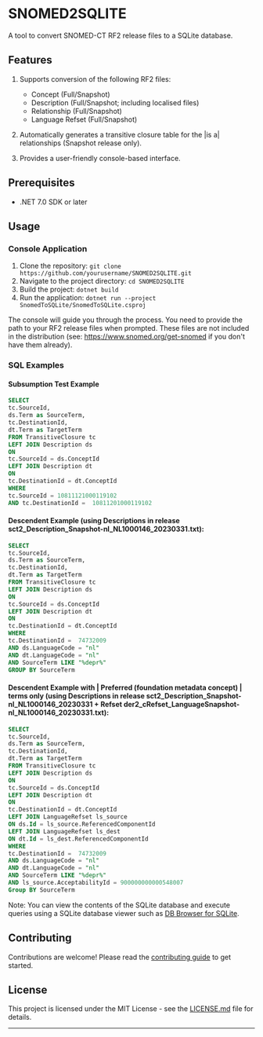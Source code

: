 # SNOMED2SQLITE

A tool to convert SNOMED-CT RF2 release files to a SQLite database.

## Features

1. Supports conversion of the following RF2 files:
    - Concept (Full/Snapshot)
    - Description (Full/Snapshot; including localised files)
    - Relationship (Full/Snapshot)
    - Language Refset (Full/Snapshot)

2. Automatically generates a transitive closure table for the |is a| relationships (Snapshot release only).

3. Provides a user-friendly console-based interface.

## Prerequisites

- .NET 7.0 SDK or later

## Usage

### Console Application

1. Clone the repository: `git clone https://github.com/yourusername/SNOMED2SQLITE.git`
2. Navigate to the project directory: `cd SNOMED2SQLITE`
3. Build the project: `dotnet build`
4. Run the application: `dotnet run --project SnomedToSQLite/SnomedToSQLite.csproj`

The console will guide you through the process. You need to provide the path to your RF2 release files when prompted. These files are not included in the distribution (see: https://www.snomed.org/get-snomed if you don't have them already).

### SQL Examples

#### Subsumption Test Example
```sql
SELECT 
tc.SourceId,
ds.Term as SourceTerm,
tc.DestinationId,
dt.Term as TargetTerm
FROM TransitiveClosure tc
LEFT JOIN Description ds
ON
tc.SourceId = ds.ConceptId
LEFT JOIN Description dt
ON
tc.DestinationId = dt.ConceptId
WHERE
tc.SourceId = 10811121000119102
AND tc.DestinationId =  10811201000119102
```
#### Descendent Example (using Descriptions in release sct2_Description_Snapshot-nl_NL1000146_20230331.txt):
```sql
SELECT 
tc.SourceId,
ds.Term as SourceTerm,
tc.DestinationId,
dt.Term as TargetTerm
FROM TransitiveClosure tc
LEFT JOIN Description ds
ON
tc.SourceId = ds.ConceptId
LEFT JOIN Description dt
ON
tc.DestinationId = dt.ConceptId
WHERE
tc.DestinationId =  74732009
AND ds.LanguageCode = "nl"
AND dt.LanguageCode = "nl"
AND SourceTerm LIKE "%depr%"
GROUP BY SourceTerm
```

#### Descendent Example with | Preferred (foundation metadata concept) | terms only (using Descriptions in release sct2_Description_Snapshot-nl_NL1000146_20230331 + Refset der2_cRefset_LanguageSnapshot-nl_NL1000146_20230331.txt):
```sql
SELECT 
tc.SourceId,
ds.Term as SourceTerm,
tc.DestinationId,
dt.Term as TargetTerm
FROM TransitiveClosure tc
LEFT JOIN Description ds
ON
tc.SourceId = ds.ConceptId
LEFT JOIN Description dt
ON
tc.DestinationId = dt.ConceptId
LEFT JOIN LanguageRefset ls_source
ON ds.Id = ls_source.ReferencedComponentId
LEFT JOIN LanguageRefset ls_dest
ON dt.Id = ls_dest.ReferencedComponentId
WHERE
tc.DestinationId =  74732009
AND ds.LanguageCode = "nl"
AND dt.LanguageCode = "nl"
AND SourceTerm LIKE "%depr%"
AND ls_source.AcceptabilityId = 900000000000548007
Group BY SourceTerm
```

Note: You can view the contents of the SQLite database and execute queries using a SQLite database viewer such as [DB Browser for SQLite](https://sqlitebrowser.org/).

## Contributing

Contributions are welcome! Please read the [contributing guide](CONTRIBUTING.md) to get started.

## License

This project is licensed under the MIT License - see the [LICENSE.md](LICENSE.md) file for details.

---

